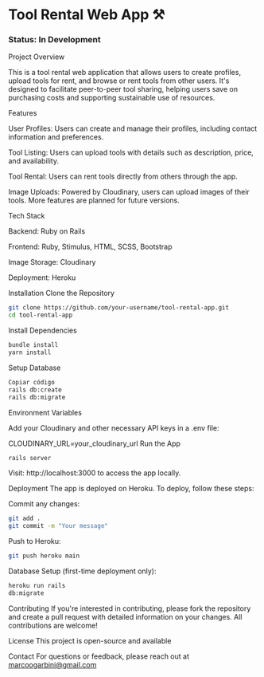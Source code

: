 # **Tool Rental Web App ⚒️**

### **Status: In Development**

Project Overview

This is a tool rental web application that allows users to create profiles, upload tools for rent, and browse or rent tools from other users. It's designed to facilitate peer-to-peer tool sharing, helping users save on purchasing costs and supporting sustainable use of resources.

Features

User Profiles: Users can create and manage their profiles, including contact information and preferences.

Tool Listing: Users can upload tools with details such as description, price, and availability.

Tool Rental: Users can rent tools directly from others through the app.

Image Uploads: Powered by Cloudinary, users can upload images of their tools.
More features are planned for future versions.

Tech Stack

Backend: Ruby on Rails

Frontend: Ruby, Stimulus, HTML, SCSS, Bootstrap

Image Storage: Cloudinary

Deployment: Heroku

Installation
Clone the Repository

```bash
git clone https://github.com/your-username/tool-rental-app.git
cd tool-rental-app
```
Install Dependencies
```bash
bundle install
yarn install
```
Setup Database

```bash
Copiar código
rails db:create
rails db:migrate
```
Environment Variables

Add your Cloudinary and other necessary API keys in a .env file:


CLOUDINARY_URL=your_cloudinary_url
Run the App

```bash
rails server
```
Visit: http://localhost:3000 to access the app locally.

Deployment
The app is deployed on Heroku. To deploy, follow these steps:

Commit any changes:

```bash
git add .
git commit -m "Your message"
```
Push to Heroku:

```bash
git push heroku main
```
Database Setup (first-time deployment only):

```bash
heroku run rails
db:migrate
```

Contributing
If you're interested in contributing, please fork the repository and create a pull request with detailed information on your changes.
All contributions are welcome!

License
This project is open-source and available

Contact
For questions or feedback, please reach out at marcoogarbini@gmail.com
